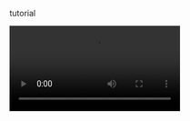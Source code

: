 tutorial

<video src="https://tutorial.mp4" controls="true"  style="max-width: 100%;height: auto;"></video>
